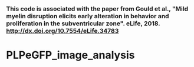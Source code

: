 

### This code is associated with the paper from Gould et al., "Mild myelin disruption elicits early alteration in behavior and proliferation in the subventricular zone". eLife, 2018. http://dx.doi.org/10.7554/eLife.34783

# PLPeGFP_image_analysis

